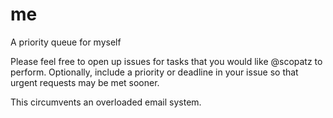 # me
A priority queue for myself

Please feel free to open up issues for tasks that you would like @scopatz to perform. 
Optionally, include a priority or deadline in your issue so that urgent requests may be
met sooner.

This circumvents an overloaded email system.

